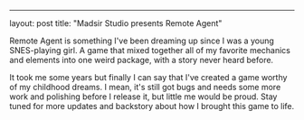 ---
layout: post
title: "Madsir Studio presents Remote Agent"

Remote Agent is something I've been dreaming up since I was a young SNES-playing girl. A game that mixed together all of my favorite mechanics and elements into one weird package, with a story never heard before.

It took me some years but finally I can say that I've created a game worthy of my childhood dreams. I mean, it's still got bugs and needs some more work and polishing before I release it, but little me would be proud.
Stay tuned for more updates and backstory about how I brought this game to life.
